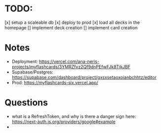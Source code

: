 # TODO:
[x] setup a scaleable db
[x] deploy to prod
[x] load all decks in the homepage
[] implement deck creation
[] implement card creation

# Notes
- Deployment: https://vercel.com/ana-neris-projects/myflashcards/3YMRZfvz2Qf9dnPEfwFJk8TikJBF   
- Supabase/Postgres: https://supabase.com/dashboard/project/gxsxsetaoxoianbchhtz/editor
- Prod: https://myflashcards-six.vercel.app/

# Questions
- what is a RefreshToken, and why is there a danger sign here: https://next-auth.js.org/providers/google#example
- 
